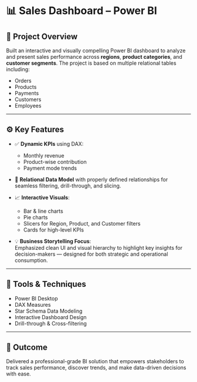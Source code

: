 # 📊 Sales Dashboard – Power BI

## 📝 Project Overview  
Built an interactive and visually compelling Power BI dashboard to analyze and present sales performance across **regions**, **product categories**, and **customer segments**. The project is based on multiple relational tables including:

- Orders  
- Products  
- Payments  
- Customers  
- Employees

---

## ⚙️ Key Features

- ✅ **Dynamic KPIs** using DAX:
  - Monthly revenue
  - Product-wise contribution
  - Payment mode trends

- 🔄 **Relational Data Model** with properly defined relationships for seamless filtering, drill-through, and slicing.

- 📈 **Interactive Visuals**:
  - Bar & line charts
  - Pie charts
  - Slicers for Region, Product, and Customer filters
  - Cards for high-level KPIs

- 💡 **Business Storytelling Focus**:  
  Emphasized clean UI and visual hierarchy to highlight key insights for decision-makers — designed for both strategic and operational consumption.

---

## 🚀 Tools & Techniques

- Power BI Desktop  
- DAX Measures  
- Star Schema Data Modeling  
- Interactive Dashboard Design  
- Drill-through & Cross-filtering

---

## 🎯 Outcome

Delivered a professional-grade BI solution that empowers stakeholders to track sales performance, discover trends, and make data-driven decisions with ease.
